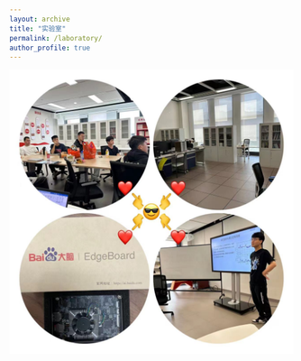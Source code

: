```yaml
---
layout: archive
title: "实验室"
permalink: /laboratory/
author_profile: true
---
```




![实验室](/images/shiyanshi.jpg)

